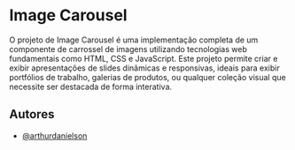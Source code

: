 # Image Carousel

O projeto de Image Carousel é uma implementação completa de um componente de carrossel de imagens utilizando tecnologias web fundamentais como HTML, CSS e JavaScript. Este projeto permite criar e exibir apresentações de slides dinâmicas e responsivas, ideais para exibir portfólios de trabalho, galerias de produtos, ou qualquer coleção visual que necessite ser destacada de forma interativa.

## Autores

- [@arthurdanielson](https://www.github.com/arthurdanielson)

